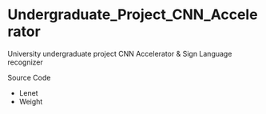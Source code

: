 # Undergraduate_Project_CNN_Accelerator

University undergraduate project 
CNN Accelerator & Sign Language recognizer

Source Code
* Lenet
* Weight

